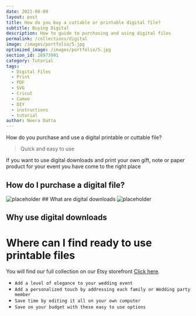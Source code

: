 ```yaml
---
date: 2021-08-09
layout: post
title: How do you buy a cuttable or printable digital file?
subtitle: Buying Digital
description: How to guide to purchasing and using digital files 
permalink: /collections/digital
image: /images/portfolio/5.jpg
optimized_image: /images/portfolio/5.jpg
section_id: 28973991
category: Tutorial
tags:
  - Digital Files
  - Print
  - PDF
  - SVG
  - Cricut
  - Cameo
  - DIY
  - instructions
  - tutorial
author: Neera Datta
---
```

How do you purchase and use a digital printable or cuttable file?


> Quick and easy to use 

If you want to use digital downloads and print your own gift, note or paper product for your event you have come to the right place   

## How do I purchase a digital file?
<img src="https://i.etsystatic.com/21226651/r/il/745dd6/2631573253/il_794xN.2631573253_17ce.jpg" alt="placeholder" title = DigitalInstructions>
## What are digital downloads

<img src="https://i.etsystatic.com/21226651/r/il/713dc8/2650515632/il_794xN.2650515632_jcgh.jpg" alt="placeholder" title = DigitalInstructions>


## Why use digital downloads

# Where can I find ready to use printable files


You will find our full collection on our Etsy storefront [Click here](https://www.etsy.com/shop/TwoCupsOfChaa).

- `Add a level of elegance to your wedding event`
- `Add a personalized touch by addressing each family or Wedding party member`
- `Save time by editing it all on your own computer`
- `Save on your budget with these easy to use options`
















